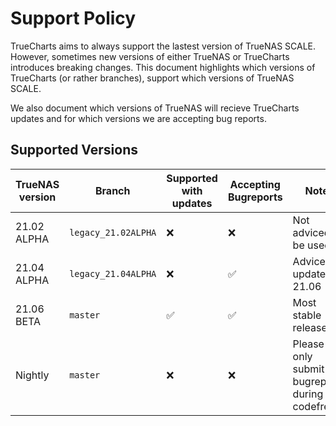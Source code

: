 # Support Policy

TrueCharts aims to always support the lastest version of TrueNAS SCALE.
However, sometimes new versions of either TrueNAS or TrueCharts introduces breaking changes.
This document highlights which versions of TrueCharts (or rather branches), support which versions of TrueNAS SCALE.

We also document which versions of TrueNAS will recieve TrueCharts updates and for which versions we are accepting bug reports.

## Supported Versions

| TrueNAS version | Branch| Supported with updates | Accepting Bugreports | Notes |
| ------- | ------- |------------------ | -------------- | -------------- |
| 21.02 ALPHA | `legacy_21.02ALPHA`| :x: | :x: | Not adviced to be used
| 21.04 ALPHA | `legacy_21.04ALPHA`| :x: | :white_check_mark: | Adviced to update to 21.06
| 21.06 BETA | `master` | :white_check_mark: | :white_check_mark: | Most stable release
| Nightly | `master` | :x: | :x: | Please only submit bugreports during codefreeze
